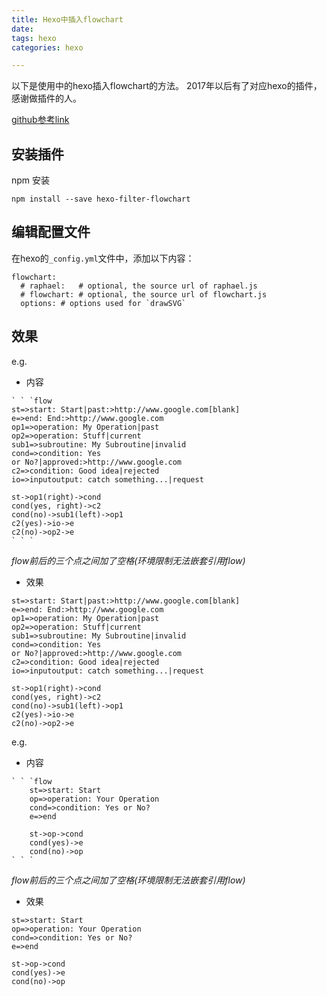 ```yaml
---
title: Hexo中插入flowchart
date: 
tags: hexo
categories: hexo

---
```



以下是使用中的hexo插入flowchart的方法。
2017年以后有了对应hexo的插件，感谢做插件的人。

[github参考link](https://github.com/bubkoo/hexo-filter-flowchart)

## 安装插件
npm 安装
 ```
 npm install --save hexo-filter-flowchart
 ```
 
## 编辑配置文件
在hexo的`_config.yml`文件中，添加以下内容：
```
flowchart:
  # raphael:   # optional, the source url of raphael.js
  # flowchart: # optional, the source url of flowchart.js
  options: # options used for `drawSVG`
```


## 效果
e.g.
 - 内容

```
` ` `flow 
st=>start: Start|past:>http://www.google.com[blank]
e=>end: End:>http://www.google.com
op1=>operation: My Operation|past
op2=>operation: Stuff|current
sub1=>subroutine: My Subroutine|invalid
cond=>condition: Yes
or No?|approved:>http://www.google.com
c2=>condition: Good idea|rejected
io=>inputoutput: catch something...|request

st->op1(right)->cond
cond(yes, right)->c2
cond(no)->sub1(left)->op1
c2(yes)->io->e
c2(no)->op2->e
` ` `
```

<i class="fa fa-thumb-tack" style="font-size:1em;"> </i> *flow前后的三个点之间加了空格(环境限制无法嵌套引用flow)*




- 效果

```flow 
st=>start: Start|past:>http://www.google.com[blank]
e=>end: End:>http://www.google.com
op1=>operation: My Operation|past
op2=>operation: Stuff|current
sub1=>subroutine: My Subroutine|invalid
cond=>condition: Yes
or No?|approved:>http://www.google.com
c2=>condition: Good idea|rejected
io=>inputoutput: catch something...|request

st->op1(right)->cond
cond(yes, right)->c2
cond(no)->sub1(left)->op1
c2(yes)->io->e
c2(no)->op2->e
```

e.g.
 - 内容

```
` ` `flow
    st=>start: Start
    op=>operation: Your Operation
    cond=>condition: Yes or No?
    e=>end
    
    st->op->cond
    cond(yes)->e
    cond(no)->op
` ` `
```


<i class="fa fa-thumb-tack" style="font-size:1em;"></i>  *flow前后的三个点之间加了空格(环境限制无法嵌套引用flow)*


- 效果

```flow
st=>start: Start
op=>operation: Your Operation
cond=>condition: Yes or No?
e=>end

st->op->cond
cond(yes)->e
cond(no)->op
```




